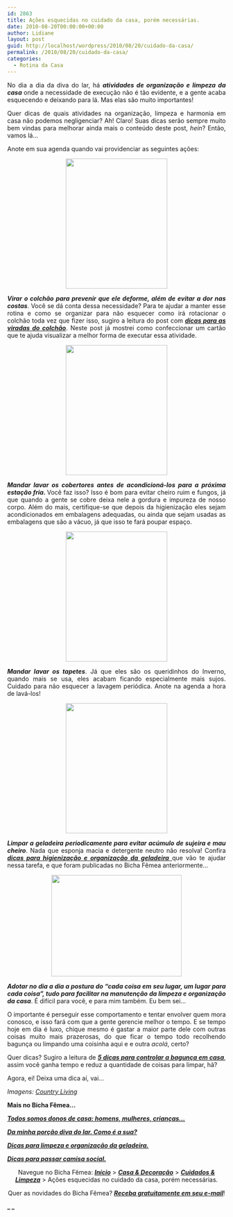 ```yaml
---
id: 2863
title: Ações esquecidas no cuidado da casa, porém necessárias.
date: 2010-08-20T00:00:00+00:00
author: Lidiane
layout: post
guid: http://localhost/wordpress/2010/08/20/cuidado-da-casa/
permalink: /2010/08/20/cuidado-da-casa/
categories:
  - Rotina da Casa
---
```

<p style="text-align: justify;">
  No dia a dia da diva do lar, há <strong><em>atividades de organização e limpeza da casa</em></strong> onde a necessidade de execução não é tão evidente, e a gente acaba esquecendo e deixando para lá. Mas elas são muito importantes!
</p>

<p style="text-align: justify;">
  Quer dicas de quais atividades na organização, limpeza e harmonia em casa não podemos negligenciar? Ah! Claro! Suas dicas serão sempre muito bem vindas para melhorar ainda mais o conteúdo deste post, <em>hein</em>? Então, vamos lá…
</p>

<!--more-->

<p style="text-align: justify;">
  Anote em sua agenda quando vai providenciar as seguintes ações:
</p>

<p style="text-align: center;">
  <a href="http://www.trololodemulher.com.br/blog/wp-content/uploads/2010/08/colchao.jpg"><img class="size-medium wp-image-5079 aligncenter" title="colchão" src="http://www.trololodemulher.com.br/blog/wp-content/uploads/2010/08/colchao-234x300.jpg" alt="" width="234" height="300" /></a>
</p>

<p style="text-align: justify;">
  <strong><em>Virar o colchão para prevenir que ele deforme, além de evitar a dor nas costas</em></strong>. Você se dá conta dessa necessidade? Para te ajudar a manter esse rotina e como se organizar para não esquecer como irá rotacionar o colchão toda vez que fizer isso, sugiro a leitura do post com <strong><em><a href="http://www.trololodemulher.com.br/2009/12/15/dica-como-virar-colchao/" target="_self">dicas para as viradas do colchão</a></em></strong>. Neste post já mostrei como confeccionar um cartão que te ajuda visualizar a melhor forma de executar essa atividade.
</p>

<p style="text-align: center;">
  <a href="http://www.trololodemulher.com.br/blog/wp-content/uploads/2010/08/cobertores.jpg"><img class="size-medium wp-image-5076 aligncenter" title="cobertores" src="http://www.trololodemulher.com.br/blog/wp-content/uploads/2010/08/cobertores-234x300.jpg" alt="" width="234" height="300" /></a>
</p>

<p style="text-align: justify;">
  <strong><em>Mandar lavar os cobertores antes de acondicioná-los para a próxima estação fria. </em></strong>Você faz isso? Isso é bom para evitar cheiro ruim e fungos, já que quando a gente se cobre deixa nele a gordura e impureza de nosso corpo. Além do mais, certifique-se que depois da higienização eles sejam acondicionados em embalagens adequadas, ou ainda que sejam usadas as embalagens que são a vácuo, já que isso te fará poupar espaço.
</p>

<p style="text-align: center;">
  <a href="http://www.trololodemulher.com.br/blog/wp-content/uploads/2010/08/tapetes.jpg"><img class="size-medium wp-image-5082 aligncenter" title="tapetes" src="http://www.trololodemulher.com.br/blog/wp-content/uploads/2010/08/tapetes-234x300.jpg" alt="" width="234" height="300" /></a>
</p>

<p style="text-align: justify;">
  <strong><em>Mandar lavar os tapetes</em></strong>. Já que eles são os queridinhos do Inverno, quando mais se usa, eles acabam ficando especialmente mais sujos. Cuidado para não esquecer a lavagem periódica. Anote na agenda a hora de lavá-los!
</p>

<p style="text-align: center;">
  <a href="http://www.trololodemulher.com.br/blog/wp-content/uploads/2010/08/geladeira.jpg"><img class="size-medium wp-image-5080 aligncenter" title="geladeira" src="http://www.trololodemulher.com.br/blog/wp-content/uploads/2010/08/geladeira-234x300.jpg" alt="" width="234" height="300" /></a>
</p>

<p style="text-align: justify;">
  <strong><em>Limpar a geladeira periodicamente para evitar acúmulo de sujeira e mau cheiro</em></strong>. Nada que esponja macia e detergente neutro não resolva! Confira <a href="http://www.trololodemulher.com.br/2009/04/21/limpeza-organizacao-geladeira/" target="_self"><strong><em>dicas para higienização e organização da geladeira</em></strong> </a>que vão te ajudar nessa tarefa, e que foram publicadas no Bicha Fêmea anteriormente…
</p>

<p style="text-align: center;">
  <a href="http://www.trololodemulher.com.br/blog/wp-content/uploads/2010/08/limpeza.jpg"><img class="size-medium wp-image-5081 aligncenter" title="limpeza" src="http://www.trololodemulher.com.br/blog/wp-content/uploads/2010/08/limpeza-300x234.jpg" alt="" width="300" height="234" /></a>
</p>

<p style="text-align: justify;">
  <strong><em>Adotar no dia a dia a postura do “cada coisa em seu lugar, um lugar para cada coisa”, tudo para facilitar na manutenção da limpeza e organização da casa</em></strong>. É difícil para você, e para mim também. Eu bem sei…
</p>

<p style="text-align: justify;">
  O importante é perseguir esse comportamento e tentar envolver quem mora conosco, e isso fará com que a gente gerencie melhor o tempo. E se tempo hoje em dia é luxo, chique mesmo é gastar a maior parte dele com outras coisas muito mais prazerosas, do que ficar o tempo todo recolhendo bagunça ou limpando uma coisinha aqui e e outra <em>acolá</em>, certo?
</p>

<p style="text-align: justify;">
  Quer dicas? Sugiro a leitura de <strong><em><a href="http://www.trololodemulher.com.br/2009/11/10/dicas-organizacao-casa/" target="_self">5 dicas para controlar a bagunça em casa</a></em></strong>, assim você ganha tempo e reduz a quantidade de coisas para limpar, hã?
</p>

Agora, ei! Deixa uma dica aí, vai…

_Imagens: <a href="http://www.countryliving.com/" target="_blank">Country Living</a>_

**Mais no Bicha Fêmea…**

**_[Todos somos donos de casa: homens, mulheres, crianças…](http://www.trololodemulher.com.br/2010/07/26/dicas-domesticas-evitar-gastos/)_**

**_[Da minha porção diva do lar. Como é a sua?](http://www.trololodemulher.com.br/2010/02/04/dicas-tarefas-domesticas/)_**

**_[Dicas para limpeza e organização da geladeira.](http://www.trololodemulher.com.br/2009/04/21/limpeza-organizacao-geladeira/)_**

**_[Dicas para passar camisa social.](http://www.trololodemulher.com.br/2008/11/25/dicas-passar-camisa-social/)_**

<p style="text-align: center;">
  Navegue no Bicha Fêmea: <strong><em><a href="http://www.trololodemulher.com.br/">Início</a></em></strong> > <strong><em><a href="http://www.trololodemulher.com.br/casaedecoracao/">Casa & Decoração</a></em></strong> > <strong><em><a href="http://www.trololodemulher.com.br/category/casa-cuidados-limpeza/">Cuidados & Limpeza</a></em></strong> > Ações esquecidas no cuidado da casa, porém necessárias.
</p>

<p style="text-align: center;">
  Quer as novidades do Bicha Fêmea? <strong><em><a href="http://feedburner.google.com/fb/a/mailverify?uri=blogbichafemea&loc=pt_BR">Receba gratuitamente em seu e-mail</a></em></strong>!
</p>

**_ _**